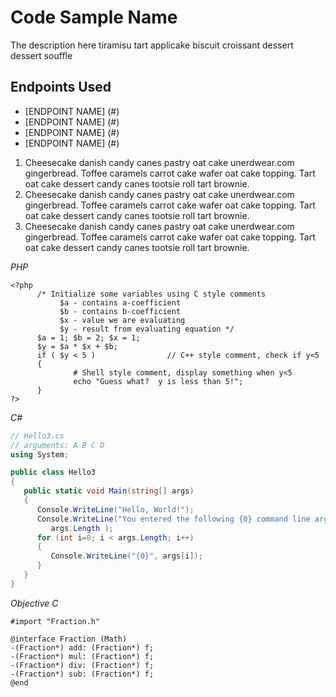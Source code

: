 Code Sample Name
================================

The description here tiramisu tart applicake biscuit croissant dessert dessert souffle


Endpoints Used
-------------------------
* [ENDPOINT NAME] (#)
* [ENDPOINT NAME] (#)
* [ENDPOINT NAME] (#)
* [ENDPOINT NAME] (#)

1. Cheesecake danish candy canes pastry oat cake unerdwear.com gingerbread. Toffee caramels carrot cake wafer oat cake topping. Tart oat cake dessert candy canes tootsie roll tart brownie.
2. Cheesecake danish candy canes pastry oat cake unerdwear.com gingerbread. Toffee caramels carrot cake wafer oat cake topping. Tart oat cake dessert candy canes tootsie roll tart brownie.
3. Cheesecake danish candy canes pastry oat cake unerdwear.com gingerbread. Toffee caramels carrot cake wafer oat cake topping. Tart oat cake dessert candy canes tootsie roll tart brownie.


*PHP*
```php5
<?php
      /* Initialize some variables using C style comments
 	       $a - contains a-coefficient
 	       $b - contains b-coefficient
 	       $x - value we are evaluating
 	       $y - result from evaluating equation */
      $a = 1; $b = 2; $x = 1;
      $y = $a * $x + $b;
      if ( $y < 5 )                // C++ style comment, check if y<5
      {
              # Shell style comment, display something when y<5
              echo "Guess what?  y is less than 5!";
      }
?>
```



*C#*
```csharp
// Hello3.cs
// arguments: A B C D
using System;

public class Hello3
{
   public static void Main(string[] args)
   {
      Console.WriteLine("Hello, World!");
      Console.WriteLine("You entered the following {0} command line arguments:",
         args.Length );
      for (int i=0; i < args.Length; i++)
      {
         Console.WriteLine("{0}", args[i]); 
      }
   }
}
```


*Objective C*
```obj-c
#import "Fraction.h"

@interface Fraction (Math)
-(Fraction*) add: (Fraction*) f;
-(Fraction*) mul: (Fraction*) f;
-(Fraction*) div: (Fraction*) f;
-(Fraction*) sub: (Fraction*) f;
@end
```